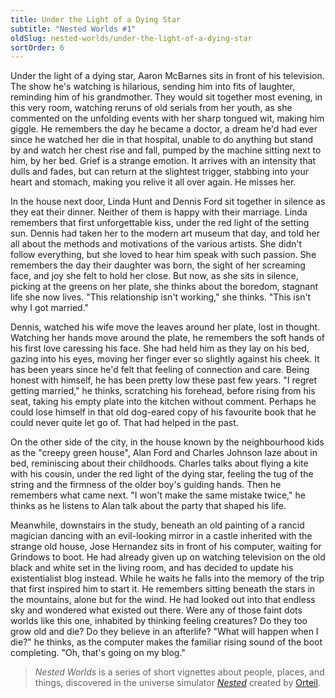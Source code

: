 ```yaml
---
title: Under the Light of a Dying Star
subtitle: "Nested Worlds #1"
oldSlug: nested-worlds/under-the-light-of-a-dying-star
sortOrder: 6
---
```


Under the light of a dying star, Aaron McBarnes sits in front of his television.
The show he's watching is hilarious, sending him into fits of laughter,
reminding him of his grandmother. They would sit together most evening, in this
very room, watching reruns of old serials from her youth, as she commented on
the unfolding events with her sharp tongued wit, making him giggle. He remembers
the day he became a doctor, a dream he'd had ever since he watched her die in
that hospital, unable to do anything but stand by and watch her chest rise and
fall, pumped by the machine sitting next to him, by her bed. Grief is a strange
emotion. It arrives with an intensity that dulls and fades, but can return at
the slightest trigger, stabbing into your heart and stomach, making you relive
it all over again. He misses her.

In the house next door, Linda Hunt and Dennis Ford sit together in silence as
they eat their dinner. Neither of them is happy with their marriage. Linda
remembers that first unforgettable kiss, under the red light of the setting sun.
Dennis had taken her to the modern art museum that day, and told her all about
the methods and motivations of the various artists. She didn't follow
everything, but she loved to hear him speak with such passion. She remembers the
day their daughter was born, the sight of her screaming face, and joy she felt
to hold her close. But now, as she sits in silence, picking at the greens on her
plate, she thinks about the boredom, stagnant life she now lives. "This
relationship isn't working," she thinks. "This isn't why I got married."

Dennis, watched his wife move the leaves around her plate, lost in thought.
Watching her hands move around the plate, he remembers the soft hands of his
first love caressing his face. She had held him as they lay on his bed, gazing
into his eyes, moving her finger ever so slightly against his cheek. It has been
years since he'd felt that feeling of connection and care. Being honest with
himself, he has been pretty low these past few years. "I regret getting
married," he thinks, scratching his forehead, before rising from his seat,
taking his empty plate into the kitchen without comment. Perhaps he could lose
himself in that old dog-eared copy of his favourite book that he could never
quite let go of. That had helped in the past.

On the other side of the city, in the house known by the neighbourhood kids as
the "creepy green house", Alan Ford and Charles Johnson laze about in bed,
reminiscing about their childhoods. Charles talks about flying a kite with his
cousin, under the red light of the dying star, feeling the tug of the string and
the firmness of the older boy's guiding hands. Then he remembers what came next.
"I won't make the same mistake twice," he thinks as he listens to Alan talk
about the party that shaped his life.

Meanwhile, downstairs in the study, beneath an old painting of a rancid magician
dancing with an evil-looking mirror in a castle inherited with the strange old
house, Jose Hernandez sits in front of his computer, waiting for Grindows to
boot. He had already given up on watching television on the old black and white
set in the living room, and has decided to update his existentialist blog
instead. While he waits he falls into the memory of the trip that first inspired
him to start it. He remembers sitting beneath the stars in the mountains, alone
but for the wind. He had looked out into that endless sky and wondered what
existed out there. Were any of those faint dots worlds like this one, inhabited
by thinking feeling creatures? Do they too grow old and die? Do they believe in
an afterlife? "What will happen when I die?" he thinks, as the computer makes
the familiar rising sound of the boot completing. "Oh, that's going on my blog."

> _Nested Worlds_ is a series of short vignettes about people, places, and
> things, discovered in the universe simulator
> _[Nested](http://orteil.dashnet.org/nested)_ created by
> [Orteil](http://orteil.dashnet.org/).

